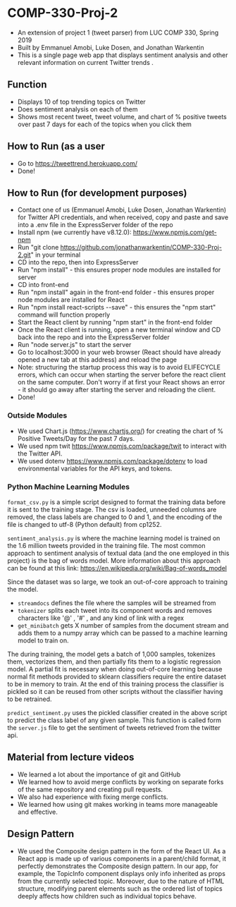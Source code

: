 # COMP-330-Proj-2

- An extension of project 1 (tweet parser) from LUC COMP 330, Spring 2019
- Built by Emmanuel Amobi, Luke Dosen, and Jonathan Warkentin
- This is a single page web app that displays sentiment analysis and other relevant information on current Twitter trends .

## Function

- Displays 10 of top trending topics on Twitter
- Does sentiment analysis on each of them
- Shows most recent tweet, tweet volume, and chart of % positive tweets over past 7 days for each of the topics when you click them

## How to Run (as a user

- Go to https://tweettrend.herokuapp.com/
- Done!

## How to Run (for development purposes)

- Contact one of us (Emmanuel Amobi, Luke Dosen, Jonathan Warkentin) for Twitter API credentials, and when received, copy and paste and save into a .env file in the ExpressServer folder of the repo
- Install npm (we currently have v8.12.0): https://www.npmjs.com/get-npm
- Run "git clone https://github.com/jonathanwarkentin/COMP-330-Proj-2.git" in your terminal
- CD into the repo, then into ExpressServer
- Run "npm install" - this ensures proper node modules are installed for server
- CD into front-end
- Run "npm install" again in the front-end folder - this ensures proper node modules are installed for React
- Run "npm install react-scripts --save" - this ensures the "npm start" command will function properly
- Start the React client by running "npm start" in the front-end folder
- Once the React client is running, open a new terminal window and CD back into the repo and into the ExpressServer folder
- Run "node server.js" to start the server
- Go to localhost:3000 in your web browser (React should have already opened a new tab at this address) and reload the page
- Note: structuring the startup process this way is to avoid ELIFECYCLE errors, which can occur when starting the server before the react client on the same computer. Don't worry if at first your React shows an error - it should go away after starting the server and reloading the client.
- Done!

### Outside Modules

- We used Chart.js (https://www.chartjs.org/) for creating the chart of % Positive Tweets/Day for the past 7 days.
- We used npm twit https://www.npmjs.com/package/twit to interact with the Twitter API.
- We used dotenv https://www.npmjs.com/package/dotenv to load environmental variables for the API keys, and tokens.

### Python Machine Learning Modules

`format_csv.py` is a simple script designed to format the training data before it is sent to the training stage. The csv is loaded, unneeded columns are removed, the class labels are changed to 0 and 1, and the encoding of the file is changed to utf-8 (Python default) from cp1252.

`sentiment_analysis.py` is where the machine learning model is trained on the 1.6 million tweets provided in the training file. The most common approach to sentiment analysis of textual data (and the one employed in this project) is the bag of words model. More information about this approach can be found at this link:
https://en.wikipedia.org/wiki/Bag-of-words_model

Since the dataset was so large, we took an out-of-core approach to training the model.

- `streamdocs` defines the file where the samples will be streamed from
- `tokenizer` splits each tweet into its component words and removes characters like '@' , '#' , and any kind of link with a regex
- `get_minibatch` gets X number of samples from the document stream and adds them to a numpy array which can be passed to a machine learning model to train on.

The during training, the model gets a batch of 1,000 samples, tokenizes them, vectorizes them, and then partially fits them to a logistic regression model. A partial fit is necessary when doing out-of-core learning because normal fit methods provided to sklearn classifiers require the entire dataset to be in memory to train. At the end of this training process the classifier is pickled so it can be reused from other scripts without the classifier having to be retrained.

`predict_sentiment.py` uses the pickled classifier created in the above script to predict the class label of any given sample. This function is called form the `server.js` file to get the sentiment of tweets retrieved from the twitter api.

## Material from lecture videos

- We learned a lot about the importance of git and GitHub
- We learned how to avoid merge conflicts by working on separate forks of the same repository and creating pull requests.
- We also had experience with fixing merge conflicts.
- We learned how using git makes working in teams more manageable and effective.

## Design Pattern

- We used the Composite design pattern in the form of the React UI. As a React app is made up of various components in a parent/child format, it perfectly demonstrates the Composite design pattern. In our app, for example, the TopicInfo component displays only info inherited as props from the currently selected topic. Moreover, due to the nature of HTML structure, modifying parent elements such as the ordered list of topics deeply affects how children such as individual topics behave.
